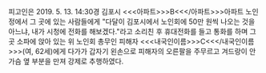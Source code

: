 피고인은 2019. 5. 13. 14:30경 김포시 <<<아파트>>>B<<</아파트>>>아파트 노인정에서 그 곳에 있는 사람들에게 "다달이 김포시에서 노인회에 50만 원씩 나오는 것을 아느냐, 내가 시청에 전화를 해보겠다."라고 소리친 후 휴대전화를 들고 통화를 하며 그 곳 소파에 앉아 있는 위 노인회 총무인 피해자 <<<내국인이름>>>C<<</내국인이름>>>(여, 62세)에게 다가가 갑자기 왼손으로 피해자의 오른팔을 주무르고 겨드랑이 안 가슴 옆 부분을 만져 강제로 추행하였다.